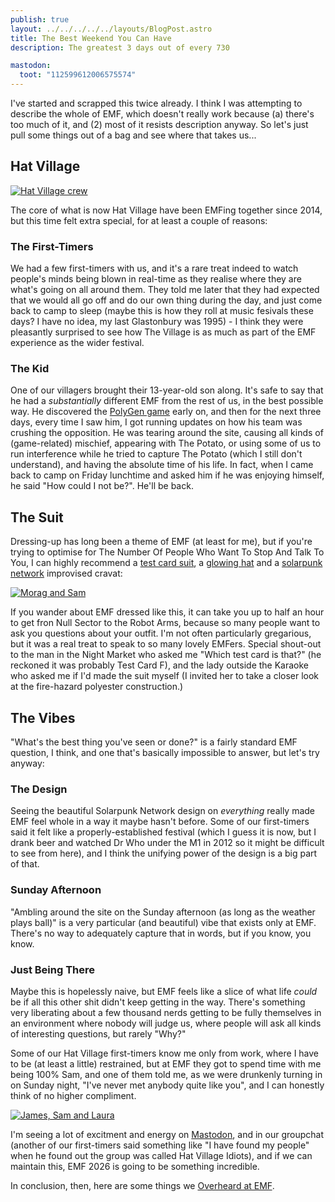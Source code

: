 ```yaml
---
publish: true
layout: ../../../../../layouts/BlogPost.astro
title: The Best Weekend You Can Have
description: The greatest 3 days out of every 730

mastodon:
  toot: "112599612006575574"
---
```


I've started and scrapped this twice already. I think I was attempting to describe the whole of EMF, which doesn't really work because (a) there's too much of it, and (2) most of it resists description anyway. So let's just pull some things out of a bag and see where that takes us...

## Hat Village

[![Hat Village crew](/assets/blog-images/2024/06/11/hat-village.jpg)](/assets/blog-images/2024/06/11/hat-village.jpg)

The core of what is now Hat Village have been EMFing together since 2014, but this time felt extra special, for at least a couple of reasons:

### The First-Timers

We had a few first-timers with us, and it's a rare treat indeed to watch people's minds being blown in real-time as they realise where they are what's going on all around them. They told me later that they had expected that we would all go off and do our own thing during the day, and just come back to camp to sleep (maybe this is how they roll at music fesivals these days? I have no idea, my last Glastonbury was 1995) - I think they were pleasantly surprised to see how The Village is as much as part of the EMF experience as the wider festival.

### The Kid

One of our villagers brought their 13-year-old son along. It's safe to say that he had a _substantially_ different EMF from the rest of us, in the best possible way. He discovered the [PolyGen game](https://gen.polyb.io/) early on, and then for the next three days, every time I saw him, I got running updates on how his team was crushing the opposition. He was tearing around the site, causing all kinds of (game-related) mischief, appearing with The Potato, or using some of us to run interference while he tried to capture The Potato (which I still don't understand), and having the absolute time of his life. In fact, when I came back to camp on Friday lunchtime and asked him if he was enjoying himself, he said "How could I not be?". He'll be back.

## The Suit

Dressing-up has long been a theme of EMF (at least for me), but if you're trying to optimise for The Number Of People Who Want To Stop And Talk To You, I can highly recommend a [test card suit](https://mastodon.me.uk/@CatRyan@oldbytes.space/112536514744900516), a [glowing hat](https://sam.pikesley.org/projects/glowing-hat/) and a [solarpunk network](https://www.emfcamp.org/static/2024/theme-guide.pdf) improvised cravat:

[![Morag and Sam](/assets/blog-images/2024/06/11/morag-and-sam.jpg)](/assets/blog-images/2024/06/11/morag-and-sam.jpg)

If you wander about EMF dressed like this, it can take you up to half an hour to get fron Null Sector to the Robot Arms, because so many people want to ask you questions about your outfit. I'm not often particularly gregarious, but it was a real treat to speak to so many lovely EMFers. Special shout-out to the man in the Night Market who asked me "Which test card is that?" (he reckoned it was probably Test Card F), and the lady outside the Karaoke who asked me if I'd made the suit myself (I invited her to take a closer look at the fire-hazard polyester construction.)


## The Vibes

"What's the best thing you've seen or done?" is a fairly standard EMF question, I think, and one that's basically impossible to answer, but let's try anyway:

### The Design

Seeing the beautiful Solarpunk Network design on *everything* really made EMF feel whole in a way it maybe hasn't before. Some of our first-timers said it felt like a properly-established festival (which I guess it is now, but I drank beer and watched Dr Who under the M1 in 2012 so it might be difficult to see from here), and I think the unifying power of the design is a big part of that.

### Sunday Afternoon

"Ambling around the site on the Sunday afternoon (as long as the weather plays ball)" is a very particular (and beautiful) vibe that exists only at EMF. There's no way to adequately capture that in words, but if you know, you know.

### Just Being There

Maybe this is hopelessly naive, but EMF feels like a slice of what life *could* be if all this other shit didn't keep getting in the way. There's something very liberating about a few thousand nerds getting to be fully themselves in an environment where nobody will judge us, where people will ask all kinds of interesting questions, but rarely "Why?"

Some of our Hat Village first-timers know me only from work, where I have to be (at least a little) restrained, but at EMF they got to spend time with me being 100% Sam, and one of them told me, as we were drunkenly turning in on Sunday night, "I've never met anybody quite like you", and I can honestly think of no higher compliment.

[![James, Sam and Laura](/assets/blog-images/2024/06/11/james-sam-laura.jpg)](/assets/blog-images/2024/06/11/james-sam-laura.jpg)

I'm seeing a lot of excitment and energy on [Mastodon](https://mastodon.me.uk/tags/EMFCamp), and in our groupchat (another of our first-timers said something like "I have found my people" when he found out the group was called Hat Village Idiots), and if we can maintain this, EMF 2026 is going to be something incredible.

In conclusion, then, here are some things we [Overheard at EMF](https://mastodon.me.uk/tags/OverheardAtEMFCamp).
